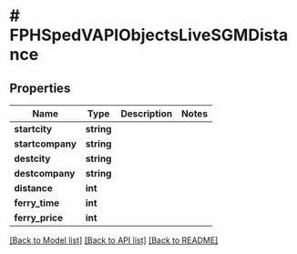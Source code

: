 # # FPHSpedVAPIObjectsLiveSGMDistance

## Properties

Name | Type | Description | Notes
------------ | ------------- | ------------- | -------------
**startcity** | **string** |  |
**startcompany** | **string** |  |
**destcity** | **string** |  |
**destcompany** | **string** |  |
**distance** | **int** |  |
**ferry_time** | **int** |  |
**ferry_price** | **int** |  |

[[Back to Model list]](../../README.md#models) [[Back to API list]](../../README.md#endpoints) [[Back to README]](../../README.md)
